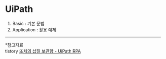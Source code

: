 # UiPath
  
1. Basic : 기본 문법  
2. Application : 활용 예제  
  
  
  
  
---
*참고자료  
tistory [또치의 삽질 보관함 - UiPath RPA](https://ddochea.tistory.com/34)  
  
  
